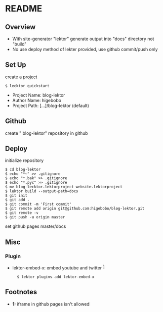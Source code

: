 <!-- -*- mode: markdown -*- coding: utf-8 -*- -->
# README

## Overview

* With site-generator "lektor" generate output into "docs" directory not "build"
* No use deploy method of lekter provided, use github commit/push only

## Set Up

create a project

    $ lecktor quickstart

* Project Name: blog-lektor
* Author Name: higebobo
* Project Path: [...]/blog-lektor (default)

## Github

create " blog-lektor" repository in github
    
## Deploy

initialize repository

    $ cd blog-lektor
    $ echo "*~" >> .gitignore
    $ echo "*.bak" >> .gitignore
    $ echo "*.pyc" >> .gitignore
    $ mv blog-lecktor.lektorproject website.lektorproject
    $ lektor build --output-path=docs
    $ git init
    $ git add .
    $ git commit -m 'First commit'
    $ git remote add origin git@github.com:higebobo/blog-lektor.git
    $ git remote -v
    $ git push -u origin master
    
set github pages master/docs

## Misc

### Plugin

* lektor-embed-x: embed youtube and twitter <sup id="a1">[1](#f1)</sup>

        $ lektor plugins add lektor-embed-x

## Footnotes

* <b id="f1">1:</b> iframe in github pages isn't allowed
